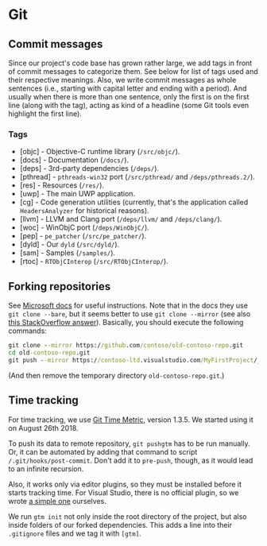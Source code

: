 # Git

## Commit messages

Since our project's code base has grown rather large, we add tags in front of commit messages to categorize them.
See below for list of tags used and their respective meanings.
Also, we write commit messages as whole sentences (i.e., starting with capital letter and ending with a period).
And usually when there is more than one sentence, only the first is on the first line (along with the tag), acting as kind of a headline (some Git tools even highlight the first line).

### Tags

- [objc] - Objective-C runtime library (`/src/objc/`).
- [docs] - Documentation (`/docs/`).
- [deps] - 3rd-party dependencies (`/deps/`).
- [pthread] - `pthreads-win32` port (`/src/pthread/` and `/deps/pthreads.2/`).
- [res] - Resources (`/res/`).
- [uwp] - The main UWP application.
- [cg] - Code generation utilities (currently, that's the application called `HeadersAnalyzer` for historical reasons).
- [llvm] - LLVM and Clang port (`/deps/llvm/` and `/deps/clang/`).
- [woc] - WinObjC port (`/deps/WinObjC/`).
- [pep] - `pe_patcher` (`/src/pe_patcher/`).
- [dyld] - Our `dyld` (`/src/dyld/`).
- [sam] - Samples (`/samples/`).
- [rtoc] - `RTObjCInterop` (`/src/RTObjCInterop/`).

## Forking repositories

See [Microsoft docs](https://docs.microsoft.com/en-us/vsts/git/import-git-repository?view=vsts#manually-import-a-repo) for useful instructions.
Note that in the docs they use `git clone --bare`, but it seems better to use `git clone --mirror` (see also [this StackOverflow answer](https://stackoverflow.com/a/3960063/9080566)).
Basically, you should execute the following commands:

```cmd
git clone --mirror https://github.com/contoso/old-contoso-repo.git
cd old-contoso-repo.git
git push --mirror https://contoso-ltd.visualstudio.com/MyFirstProject/_git/new-contoso-repo
```

(And then remove the temporary directory `old-contoso-repo.git`.)

## Time tracking

For time tracking, we use [Git Time Metric](https://github.com/git-time-metric/gtm), version 1.3.5.
We started using it on August 26th 2018.

To push its data to remote repository, `git pushgtm` has to be run manually.
Or, it can be automated by adding that command to script `/.git/hooks/post-commit`.
Don't add it to `pre-push`, though, as it would lead to an infinite recursion.

Also, it works only via editor plugins, so they must be installed before it starts tracking time.
For Visual Studio, there is no official plugin, so we wrote [a simple one](https://jjones.visualstudio.com/gtm-visualstudio-plugin) ourselves.

We run `gtm init` not only inside the root directory of the project, but also inside folders of our forked dependencies.
This adds a line into their `.gitignore` files and we tag it with `[gtm]`.
